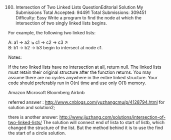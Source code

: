 160. Intersection of Two Linked Lists  QuestionEditorial Solution  My Submissions
Total Accepted: 94491
Total Submissions: 309451
Difficulty: Easy
Write a program to find the node at which the intersection of two singly linked lists begins.


For example, the following two linked lists:

A:          a1 → a2
                   ↘
                     c1 → c2 → c3
                   ↗            
B:     b1 → b2 → b3
begin to intersect at node c1.


Notes:

If the two linked lists have no intersection at all, return null.
The linked lists must retain their original structure after the function returns.
You may assume there are no cycles anywhere in the entire linked structure.
Your code should preferably run in O(n) time and use only O(1) memory.


Amazon Microsoft Bloomberg Airbnb

referred answer : http://www.cnblogs.com/yuzhangcmu/p/4128794.html
for solution and solution2;

there is another answer: http://www.jiuzhang.com/solutions/intersection-of-two-linked-lists/
The solution will connect end of lista to start of listb, which changed the structure of the list. But the method behind it is to use the find the start of a circle solution.
